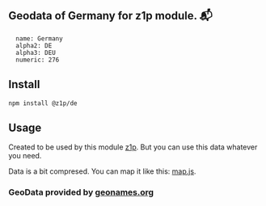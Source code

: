 
## Geodata of Germany for z1p module. :mailbox_with_mail:

```
  name: Germany
  alpha2: DE
  alpha3: DEU
  numeric: 276
```

## Install

```
npm install @z1p/de
```

## Usage

Created to be used by this module [z1p](https://github.com/vzhufk/z1p).
But you can use this data whatever you need.

Data is a bit compresed. You can map it like this: [map.js](https://github.com/vzhufk/z1p/blob/master/src/map.js).

### GeoData provided by **[geonames.org](http://www.geonames.org/)**
